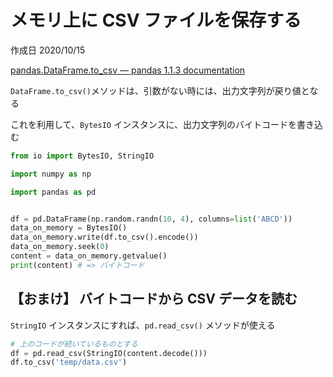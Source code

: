 # メモリ上に CSV ファイルを保存する

作成日 2020/10/15

[pandas\.DataFrame\.to_csv — pandas 1\.1\.3 documentation](https://pandas.pydata.org/pandas-docs/stable/reference/api/pandas.DataFrame.to_csv.html)

`DataFrame.to_csv()`メソッドは、引数がない時には、出力文字列が戻り値となる

これを利用して、`BytesIO` インスタンスに、出力文字列のバイトコードを書き込む

```python
from io import BytesIO, StringIO

import numpy as np

import pandas as pd


df = pd.DataFrame(np.random.randn(10, 4), columns=list('ABCD'))
data_on_memory = BytesIO()
data_on_memory.write(df.to_csv().encode())
data_on_memory.seek(0)
content = data_on_memory.getvalue()
print(content) # => バイトコード
```

## 【おまけ】 バイトコードから CSV データを読む

`StringIO` インスタンスにすれば、`pd.read_csv()` メソッドが使える

```python
# 上のコードが続いているものとする
df = pd.read_csv(StringIO(content.decode()))
df.to_csv('temp/data.csv')
```
